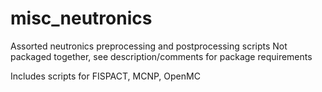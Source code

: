 # misc_neutronics
Assorted neutronics preprocessing and postprocessing scripts
Not packaged together, see description/comments for package requirements

Includes scripts for FISPACT, MCNP, OpenMC

